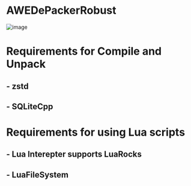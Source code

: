 # AWEDePackerRobust
![image](https://github.com/aw-c/AWEDePackerRobust/assets/67761888/35a3b7a9-1efc-4693-bd8d-712172511d7b)
# Requirements for Compile and Unpack
## - zstd
## - SQLiteCpp

# Requirements for using Lua scripts
## - Lua Interepter supports LuaRocks
## - LuaFileSystem
